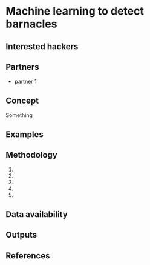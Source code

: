 # Machine learning to detect barnacles 

## Interested hackers

## Partners
* partner 1

## Concept
Something

## Examples 

## Methodology
1. 
2. 
3. 
4. 
5. 

## Data availability

## Outputs

## References
